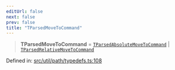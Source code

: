```yaml
---
editUrl: false
next: false
prev: false
title: "TParsedMoveToCommand"
---
```


> **TParsedMoveToCommand** = [`TParsedAbsoluteMoveToCommand`](/api/type-aliases/tparsedabsolutemovetocommand/) \| [`TParsedRelativeMoveToCommand`](/api/type-aliases/tparsedrelativemovetocommand/)

Defined in: [src/util/path/typedefs.ts:108](https://github.com/fabricjs/fabric.js/blob/9a792f4b7b8031f02ec7ea4ce8c99f810e45cfec/src/util/path/typedefs.ts#L108)

